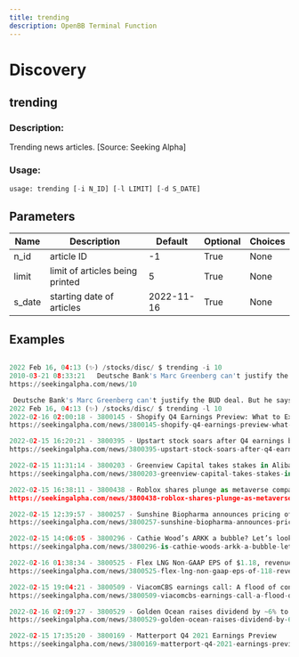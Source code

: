 ```yaml
---
title: trending
description: OpenBB Terminal Function
---
```


# Discovery

## trending

### Description: 

Trending news articles. [Source: Seeking Alpha]

### Usage: 
```python
usage: trending [-i N_ID] [-l LIMIT] [-d S_DATE]
```

## Parameters

| Name | Description | Default | Optional | Choices |
| ---- | ----------- | ------- | -------- | ------- |
| n_id | article ID | -1 | True | None |
| limit | limit of articles being printed | 5 | True | None |
| s_date | starting date of articles | 2022-11-16 | True | None |


## Examples

```python

2022 Feb 16, 04:13 (✨) /stocks/disc/ $ trending -i 10
2010-03-21 08:33:21   Deutsche Bank's Marc Greenberg can't justify the BUD deal. But he says Bud Light Lime is the...
https://seekingalpha.com/news/10

 Deutsche Bank's Marc Greenberg can't justify the BUD deal. But he says Bud Light Lime is the beer to beat.
2022 Feb 16, 04:13 (✨) /stocks/disc/ $ trending -l 10
2022-02-16 02:00:18 - 3800145 - Shopify Q4 Earnings Preview: What to Expect
https://seekingalpha.com/news/3800145-shopify-q4-earnings-preview-what-to-expect

2022-02-15 16:20:21 - 3800395 - Upstart stock soars after Q4 earnings beat, strong guidance, stock buyback
https://seekingalpha.com/news/3800395-upstart-stock-soars-after-q4-earnings-beat-strong-guidance-stock-buyback

2022-02-15 11:31:14 - 3800203 - Greenview Capital takes stakes in Alibaba, Amazon
https://seekingalpha.com/news/3800203-greenview-capital-takes-stakes-in-alibaba-amazon

2022-02-15 16:38:11 - 3800438 - Roblox shares plunge as metaverse company misses Wall Street's expectations
https://seekingalpha.com/news/3800438-roblox-shares-plunge-as-metaverse-company-misses-wall-streets-expectations

2022-02-15 12:39:57 - 3800257 - Sunshine Biopharma announces pricing of $8M public offering, uplisting
https://seekingalpha.com/news/3800257-sunshine-biopharma-announces-pricing-of-8m-public-offering-uplisting

2022-02-15 14:06:05 - 3800296 - Cathie Wood’s ARKK a bubble? Let’s look at history
https://seekingalpha.com/news/3800296-is-cathie-woods-arkk-a-bubble-lets-look-at-history

2022-02-16 01:38:34 - 3800525 - Flex LNG Non-GAAP EPS of $1.18, revenue of $114.6M beats by $4.38M
https://seekingalpha.com/news/3800525-flex-lng-non-gaap-eps-of-118-revenue-of-1146m-beats-by-438m

2022-02-15 19:04:21 - 3800509 - ViacomCBS earnings call: A flood of content feeding transformation to Paramount
https://seekingalpha.com/news/3800509-viacomcbs-earnings-call-a-flood-of-content-feeding-transformation-to-paramount

2022-02-16 02:09:27 - 3800529 - Golden Ocean raises dividend by ~6% to $0.90/share
https://seekingalpha.com/news/3800529-golden-ocean-raises-dividend-by-6-to-090share

2022-02-15 17:35:20 - 3800169 - Matterport Q4 2021 Earnings Preview
https://seekingalpha.com/news/3800169-matterport-q4-2021-earnings-preview

```

